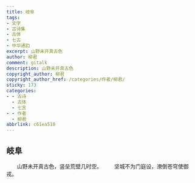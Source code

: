 ```yaml
---
title: 岐阜
tags:
- 文学
- 古诗集
- 古体
- 七古
- 中华通韵
excerpt: 山野未开真古色
author: 柳君
comment: gitalk
description: 山野未开真古色
copyright_author: 柳君
copyright_author_href: /categories/作者/柳君/
sticky: 173
categories:
- - 古诗
  - 古体
  - 七言
- - 作者
  - 柳君
abbrlink: c61ea510
---
```


## 岐阜
&emsp;&emsp;山野未开真古色，竖垒荒壁几时空。
&emsp;&emsp;坚城不为门庭设，潦倒苍穹使御戎。

